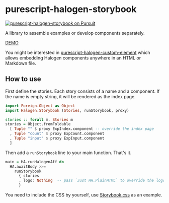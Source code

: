 # purescript-halogen-storybook

<a href="https://pursuit.purescript.org/packages/purescript-halogen-storybook">
  <img src="https://pursuit.purescript.org/packages/purescript-halogen-storybook/badge"
       alt="purescript-halogen-storybook on Pursuit">
  </img>
</a>

A library to assemble examples or develop components separately.

[DEMO](https://rnons.github.io/purescript-halogen-storybook/)

You might be interested in [purescript-halogen-custom-element](https://github.com/nonbili/purescript-halogen-custom-element) which allows embedding Halogen components anywhere in an HTML or Markdown file.

## How to use

First define the stories. Each story consists of a name and a component. If the name is empty string, it will be rendered as the index page.

```purescript
import Foreign.Object as Object
import Halogen.Storybook (Stories, runStorybook, proxy)

stories :: forall m. Stories m
stories = Object.fromFoldable
  [ Tuple "" $ proxy ExpIndex.component -- override the index page
  , Tuple "count" $ proxy ExpCount.component
  , Tuple "input" $ proxy ExpInput.component
  ]
```

Then add a `runStorybook` line to your main function. That's it.

```purescript
main = HA.runHalogenAff do
  HA.awaitBody >>=
    runStorybook
      { stories
      , logo: Nothing  -- pass `Just HH.PlainHTML` to override the logo
      }
```

You need to include the CSS by yourself, use [Storybook.css](https://github.com/rnons/purescript-halogen-storybook/blob/master/examples/src/Storybook.css) as an example.
